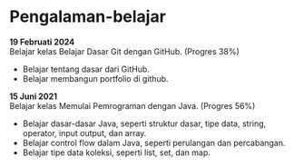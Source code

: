 # Pengalaman-belajar

**19 Februati 2024**<br>
Belajar kelas Belajar Dasar Git dengan GitHub. (Progres 38%)
* Belajar tentang dasar dari GitHub.
* Belajar membangun portfolio di github.

**15 Juni 2021**<br>
Belajar kelas Memulai Pemrograman dengan Java. (Progres 56%)
* Belajar dasar-dasar Java, seperti struktur dasar, tipe data, string, operator, input output, dan array.
* Belajar control flow dalam Java, seperti perulangan dan percabangan.
* Belajar tipe data koleksi, seperti list, set, dan map.
